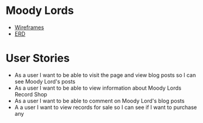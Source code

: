 # Moody Lords

-   [Wireframes](http://imgur.com/a/YJwub)
-   [ERD](http://imgur.com/a/hBUcj)

# User Stories

- As a user I want to be able to visit the page and view blog posts so I can see Moody Lord's posts
- As a user I want to be able to view information about Moody Lords Record Shop
- As a user I want to be able to comment on Moody Lord's blog posts
- A a user I want to view records for sale so I can see if I want to purchase any
